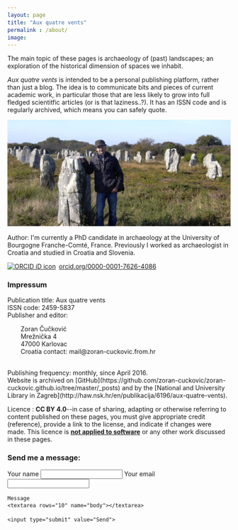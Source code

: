 ```yaml
---
layout: page
title: "Aux quatre vents"
permalink : /about/
image:
---
```


The main topic of these pages is archaeology of (past) landscapes; an exploration of the historical dimension of spaces we inhabit.   

*Aux quatre vents* is intended to be a personal publishing platform, rather than just a blog. The idea is to communicate bits and pieces of current academic work, in particular those that are less likely to grow into full fledged scientitfic articles (or is that laziness..?). It has an ISSN code and is regularly archived, which means you can safely quote.


![Photo](/images/selfie.jpg)

Author: I'm currently a PhD candidate in archaeology at the University of Bourgogne Franche-Comté, France. Previously I worked as archaeologist in Croatia and studied in Croatia and Slovenia.

<a href="https://orcid.org/0000-0001-7626-4086" target="orcid.widget" rel="noopener noreferrer" style="vertical-align:top;"><img src="https://orcid.org/sites/default/files/images/orcid_16x16.png" style="width:1em;margin-right:.5em;" alt="ORCID iD icon">orcid.org/0000-0001-7626-4086</a>

### Impressum

Publication title: Aux quatre vents <br>
ISSN code: 2459-5837 <br>
Publisher and editor:
<p style="padding-left: 30px;">
  Zoran Čučković<br>
  Mrežnička 4<br>  
  47000 Karlovac <br> 
  Croatia  
  contact: mail@zoran-cuckovic.from.hr
  </p>
 <br>
Publishing frequency: monthly, since April 2016.<br>
Website is archived on [GitHub](https://github.com/zoran-cuckovic/zoran-cuckovic.github.io/tree/master/_posts) and by the [National and University Library in Zagreb](http://haw.nsk.hr/en/publikacija/6196/aux-quatre-vents).

Licence : **CC BY 4.0**--in case of sharing, adapting or otherwise referring to content published on these pages, you must give appropriate credit (reference), provide a link to the license, and indicate if changes were made. This licence is **<span style="text-decoration: underline;">not applied to software</span>** or any other work discussed in these pages.




### Send me a message:


<form action="https://formspree.io/cuckovic.zoran@gmail.com"
      method="POST">
	 Your name
    <input type="text" name="name">
	Your email
    <input type="email" name="_replyto">
	
	Message
	<textarea rows="10" name="body"></textarea>
	
    <input type="submit" value="Send">
</form> 
